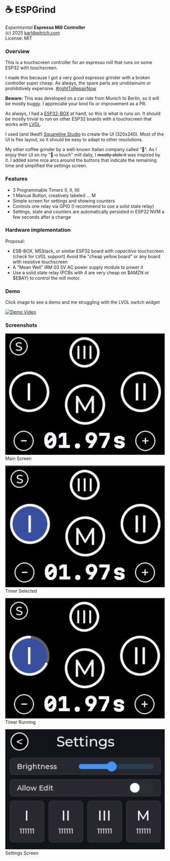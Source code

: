 # ☕️ ESPGrind

*Experimental* **Espresso Mill Controller**<br>
(c) 2025 karl@pitrich.com<br>
License: MIT<br>

### Overview

This is a touchscreen controller for an espresso mill that runs on some ESP32 with touchscreen.

I made this because I got a very good espresso grinder with a broken controller super cheap. As always, the spare parts are unobtainuim or prohibitively expensive. [#rightToRepairNow](https://repair.eu/)

**Beware:** This was developed on a car ride from Munich to Berlin, so it will be mostly buggy. I appreciate your kind fix or improvement as a PR.

As always, I had a [ESP32-BOX](https://github.com/espressif/esp-box) at hand, so this is what is runs on. It should be mostly trivial to run on other ESP32 boards with a touchscreen that works with [LVGL](https://docs.lvgl.io/master/intro/introduction.html).

I used (and liked!) [Squareline Studio](https://squareline.io/) to create the UI (320x240). Most of the UI is flex layout, so it should be easy to adapt to other resolutions.

My other coffee grinder by a well-known Italian company called "🚀". As I enjoy their UI on my "👊-o touch" mill daily, I ~~mostly stole it~~ was inspired by it. I added some nice arcs around the buttons that indicate the remaining time and simplified the settings screen.

### Features
- 3 Programmable Timers (I, II, III)
- 1 Manual Button, creatively labeled ...  M
- Simple screen for settings and showing counters
- Controls one relay via GPIO (I recommend to use a solid state relay)
- Settings, state and counters are automatically persisted in ESP32 NVM a few seconds after a change

### Hardware implementation
Proposal:

- ESB-BOX, M5Stack, or similar ESP32 board with *capacitive* touchscreen (check for LVGL support) Avoid the "cheap yellow board" or any board with resistive touchscreen
- A "Mean Well" IRM 03 5V AC power supply module to power it
- Use a solid state relay (PCBs with 4 are very cheap on $AMZN or $EBAY) to control the mill motor.

### Demo
Click image to see a demo and me struggling with the LVGL switch widget

[![Demo Video](http://img.youtube.com/vi/ctp5HUnxMbU/0.jpg)](https://youtu.be/ctp5HUnxMbU)

### Screenshots
![Main Screen](doc/screenshots/main.png)
Main Screen

![Mode Selected](doc/screenshots/selected.png)
Timer Selected

![Running Timer](doc/screenshots/running.png)
Timer Running

![Settings Screen](doc/screenshots/settings.png)
Settings Screen

